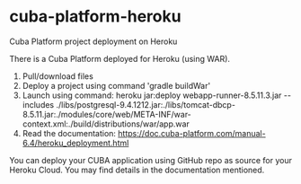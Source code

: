 # cuba-platform-heroku
Cuba Platform project deployment on Heroku

There is a Cuba Platform deployed for Heroku (using WAR).

1. Pull/download files
2. Deploy a project using command 'gradle buildWar'
3. Launch using command:
heroku jar:deploy webapp-runner-8.5.11.3.jar --includes ./libs/postgresql-9.4.1212.jar:./libs/tomcat-dbcp-8.5.11.jar:./modules/core/web/META-INF/war-context.xml:./build/distributions/war/app.war
4. Read the documentation: https://doc.cuba-platform.com/manual-6.4/heroku_deployment.html

You can deploy your CUBA application using GitHub repo as source for your Heroku Cloud. You may find details in the documentation mentioned.
